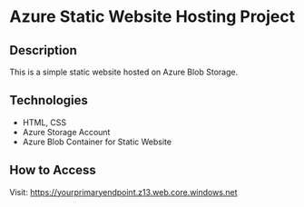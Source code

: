 # Azure Static Website Hosting Project

## Description
This is a simple static website hosted on Azure Blob Storage.

## Technologies
- HTML, CSS
- Azure Storage Account
- Azure Blob Container for Static Website

## How to Access
Visit: https://yourprimaryendpoint.z13.web.core.windows.net
